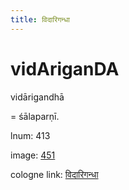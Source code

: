 ```yaml
---
title: विदारिगन्धा
---
```


# vidAriganDA

vidārigandhā  <div n="P" />= śālaparṇī.

lnum: 413

image: [451](https://www.sanskrit-lexicon.uni-koeln.de/scans/csl-apidev/servepdf.php?dict=snp&page=451)

cologne link: [विदारिगन्धा](https://sanskrit-lexicon.uni-koeln.de/scans/csl-apidev/getword.php?dict=snp&key=विदारिगन्धा)

